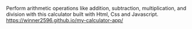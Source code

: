 Perform arithmetic operations like addition, subtraction, multiplication, and division with this calculator built with Html, Css and Javascript.  https://winner2596.github.io/my-calculator-app/
